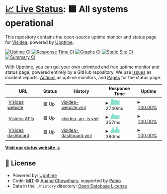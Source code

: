 # [📈 Live Status](https://demo.upptime.js.org): <!--live status--> **🟩 All systems operational**

This repository contains the open-source uptime monitor and status page for [Visidea](https://visidea.ai), powered by [Upptime](https://github.com/upptime/upptime).

[![Uptime CI](https://github.com/visidea/uptime/workflows/Uptime%20CI/badge.svg)](https://github.com/visidea/uptime/actions?query=workflow%3A%22Uptime+CI%22)
[![Response Time CI](https://github.com/visidea/uptime/workflows/Response%20Time%20CI/badge.svg)](https://github.com/visidea/uptime/actions?query=workflow%3A%22Response+Time+CI%22)
[![Graphs CI](https://github.com/visidea/uptime/workflows/Graphs%20CI/badge.svg)](https://github.com/visidea/uptime/actions?query=workflow%3A%22Graphs+CI%22)
[![Static Site CI](https://github.com/visidea/uptime/workflows/Static%20Site%20CI/badge.svg)](https://github.com/visidea/uptime/actions?query=workflow%3A%22Static+Site+CI%22)
[![Summary CI](https://github.com/visidea/uptime/workflows/Summary%20CI/badge.svg)](https://github.com/visidea/uptime/actions?query=workflow%3A%22Summary+CI%22)

With [Upptime](https://upptime.js.org), you can get your own unlimited and free uptime monitor and status page, powered entirely by a GitHub repository. We use [Issues](https://github.com/visidea/uptime/issues) as incident reports, [Actions](https://github.com/visidea/uptime/actions) as uptime monitors, and [Pages](https://demo.upptime.js.org) for the status page.

<!--start: status pages-->
<!-- This summary is generated by Upptime (https://github.com/upptime/upptime) -->
<!-- Do not edit this manually, your changes will be overwritten -->
<!-- prettier-ignore -->
| URL | Status | History | Response Time | Uptime |
| --- | ------ | ------- | ------------- | ------ |
| <img alt="" src="https://visidea.ai/wp-content/uploads/2022/02/cropped-favicon_Tavola-disegno-1-1-192x192.png" height="13"> [Visidea website](https://visidea.ai) | 🟩 Up | [visidea-website.yml](https://github.com/visidea/uptime/commits/HEAD/history/visidea-website.yml) | <details><summary><img alt="Response time graph" src="./graphs/visidea-website/response-time-week.png" height="20"> 2740ms</summary><br><a href="https://status.visidea.ai/history/visidea-website"><img alt="Response time 2396" src="https://img.shields.io/endpoint?url=https%3A%2F%2Fraw.githubusercontent.com%2Fvisidea%2Fuptime%2FHEAD%2Fapi%2Fvisidea-website%2Fresponse-time.json"></a><br><a href="https://status.visidea.ai/history/visidea-website"><img alt="24-hour response time 3053" src="https://img.shields.io/endpoint?url=https%3A%2F%2Fraw.githubusercontent.com%2Fvisidea%2Fuptime%2FHEAD%2Fapi%2Fvisidea-website%2Fresponse-time-day.json"></a><br><a href="https://status.visidea.ai/history/visidea-website"><img alt="7-day response time 2740" src="https://img.shields.io/endpoint?url=https%3A%2F%2Fraw.githubusercontent.com%2Fvisidea%2Fuptime%2FHEAD%2Fapi%2Fvisidea-website%2Fresponse-time-week.json"></a><br><a href="https://status.visidea.ai/history/visidea-website"><img alt="30-day response time 2452" src="https://img.shields.io/endpoint?url=https%3A%2F%2Fraw.githubusercontent.com%2Fvisidea%2Fuptime%2FHEAD%2Fapi%2Fvisidea-website%2Fresponse-time-month.json"></a><br><a href="https://status.visidea.ai/history/visidea-website"><img alt="1-year response time 2396" src="https://img.shields.io/endpoint?url=https%3A%2F%2Fraw.githubusercontent.com%2Fvisidea%2Fuptime%2FHEAD%2Fapi%2Fvisidea-website%2Fresponse-time-year.json"></a></details> | <details><summary><a href="https://status.visidea.ai/history/visidea-website">100.00%</a></summary><a href="https://status.visidea.ai/history/visidea-website"><img alt="All-time uptime 99.86%" src="https://img.shields.io/endpoint?url=https%3A%2F%2Fraw.githubusercontent.com%2Fvisidea%2Fuptime%2FHEAD%2Fapi%2Fvisidea-website%2Fuptime.json"></a><br><a href="https://status.visidea.ai/history/visidea-website"><img alt="24-hour uptime 100.00%" src="https://img.shields.io/endpoint?url=https%3A%2F%2Fraw.githubusercontent.com%2Fvisidea%2Fuptime%2FHEAD%2Fapi%2Fvisidea-website%2Fuptime-day.json"></a><br><a href="https://status.visidea.ai/history/visidea-website"><img alt="7-day uptime 100.00%" src="https://img.shields.io/endpoint?url=https%3A%2F%2Fraw.githubusercontent.com%2Fvisidea%2Fuptime%2FHEAD%2Fapi%2Fvisidea-website%2Fuptime-week.json"></a><br><a href="https://status.visidea.ai/history/visidea-website"><img alt="30-day uptime 99.96%" src="https://img.shields.io/endpoint?url=https%3A%2F%2Fraw.githubusercontent.com%2Fvisidea%2Fuptime%2FHEAD%2Fapi%2Fvisidea-website%2Fuptime-month.json"></a><br><a href="https://status.visidea.ai/history/visidea-website"><img alt="1-year uptime 99.86%" src="https://img.shields.io/endpoint?url=https%3A%2F%2Fraw.githubusercontent.com%2Fvisidea%2Fuptime%2FHEAD%2Fapi%2Fvisidea-website%2Fuptime-year.json"></a></details>
| <img alt="" src="https://visidea.ai/wp-content/uploads/2022/02/cropped-favicon_Tavola-disegno-1-1-192x192.png" height="13"> [Visidea APIs](https://api.visidea.ai/api/health) | 🟩 Up | [visidea-ap-is.yml](https://github.com/visidea/uptime/commits/HEAD/history/visidea-ap-is.yml) | <details><summary><img alt="Response time graph" src="./graphs/visidea-ap-is/response-time-week.png" height="20"> 357ms</summary><br><a href="https://status.visidea.ai/history/visidea-ap-is"><img alt="Response time 417" src="https://img.shields.io/endpoint?url=https%3A%2F%2Fraw.githubusercontent.com%2Fvisidea%2Fuptime%2FHEAD%2Fapi%2Fvisidea-ap-is%2Fresponse-time.json"></a><br><a href="https://status.visidea.ai/history/visidea-ap-is"><img alt="24-hour response time 326" src="https://img.shields.io/endpoint?url=https%3A%2F%2Fraw.githubusercontent.com%2Fvisidea%2Fuptime%2FHEAD%2Fapi%2Fvisidea-ap-is%2Fresponse-time-day.json"></a><br><a href="https://status.visidea.ai/history/visidea-ap-is"><img alt="7-day response time 357" src="https://img.shields.io/endpoint?url=https%3A%2F%2Fraw.githubusercontent.com%2Fvisidea%2Fuptime%2FHEAD%2Fapi%2Fvisidea-ap-is%2Fresponse-time-week.json"></a><br><a href="https://status.visidea.ai/history/visidea-ap-is"><img alt="30-day response time 385" src="https://img.shields.io/endpoint?url=https%3A%2F%2Fraw.githubusercontent.com%2Fvisidea%2Fuptime%2FHEAD%2Fapi%2Fvisidea-ap-is%2Fresponse-time-month.json"></a><br><a href="https://status.visidea.ai/history/visidea-ap-is"><img alt="1-year response time 417" src="https://img.shields.io/endpoint?url=https%3A%2F%2Fraw.githubusercontent.com%2Fvisidea%2Fuptime%2FHEAD%2Fapi%2Fvisidea-ap-is%2Fresponse-time-year.json"></a></details> | <details><summary><a href="https://status.visidea.ai/history/visidea-ap-is">100.00%</a></summary><a href="https://status.visidea.ai/history/visidea-ap-is"><img alt="All-time uptime 99.95%" src="https://img.shields.io/endpoint?url=https%3A%2F%2Fraw.githubusercontent.com%2Fvisidea%2Fuptime%2FHEAD%2Fapi%2Fvisidea-ap-is%2Fuptime.json"></a><br><a href="https://status.visidea.ai/history/visidea-ap-is"><img alt="24-hour uptime 100.00%" src="https://img.shields.io/endpoint?url=https%3A%2F%2Fraw.githubusercontent.com%2Fvisidea%2Fuptime%2FHEAD%2Fapi%2Fvisidea-ap-is%2Fuptime-day.json"></a><br><a href="https://status.visidea.ai/history/visidea-ap-is"><img alt="7-day uptime 100.00%" src="https://img.shields.io/endpoint?url=https%3A%2F%2Fraw.githubusercontent.com%2Fvisidea%2Fuptime%2FHEAD%2Fapi%2Fvisidea-ap-is%2Fuptime-week.json"></a><br><a href="https://status.visidea.ai/history/visidea-ap-is"><img alt="30-day uptime 100.00%" src="https://img.shields.io/endpoint?url=https%3A%2F%2Fraw.githubusercontent.com%2Fvisidea%2Fuptime%2FHEAD%2Fapi%2Fvisidea-ap-is%2Fuptime-month.json"></a><br><a href="https://status.visidea.ai/history/visidea-ap-is"><img alt="1-year uptime 99.95%" src="https://img.shields.io/endpoint?url=https%3A%2F%2Fraw.githubusercontent.com%2Fvisidea%2Fuptime%2FHEAD%2Fapi%2Fvisidea-ap-is%2Fuptime-year.json"></a></details>
| <img alt="" src="https://visidea.ai/wp-content/uploads/2022/02/cropped-favicon_Tavola-disegno-1-1-192x192.png" height="13"> [Visidea dashboard](https://app.visidea.ai/) | 🟩 Up | [visidea-dashboard.yml](https://github.com/visidea/uptime/commits/HEAD/history/visidea-dashboard.yml) | <details><summary><img alt="Response time graph" src="./graphs/visidea-dashboard/response-time-week.png" height="20"> 380ms</summary><br><a href="https://status.visidea.ai/history/visidea-dashboard"><img alt="Response time 361" src="https://img.shields.io/endpoint?url=https%3A%2F%2Fraw.githubusercontent.com%2Fvisidea%2Fuptime%2FHEAD%2Fapi%2Fvisidea-dashboard%2Fresponse-time.json"></a><br><a href="https://status.visidea.ai/history/visidea-dashboard"><img alt="24-hour response time 318" src="https://img.shields.io/endpoint?url=https%3A%2F%2Fraw.githubusercontent.com%2Fvisidea%2Fuptime%2FHEAD%2Fapi%2Fvisidea-dashboard%2Fresponse-time-day.json"></a><br><a href="https://status.visidea.ai/history/visidea-dashboard"><img alt="7-day response time 380" src="https://img.shields.io/endpoint?url=https%3A%2F%2Fraw.githubusercontent.com%2Fvisidea%2Fuptime%2FHEAD%2Fapi%2Fvisidea-dashboard%2Fresponse-time-week.json"></a><br><a href="https://status.visidea.ai/history/visidea-dashboard"><img alt="30-day response time 350" src="https://img.shields.io/endpoint?url=https%3A%2F%2Fraw.githubusercontent.com%2Fvisidea%2Fuptime%2FHEAD%2Fapi%2Fvisidea-dashboard%2Fresponse-time-month.json"></a><br><a href="https://status.visidea.ai/history/visidea-dashboard"><img alt="1-year response time 361" src="https://img.shields.io/endpoint?url=https%3A%2F%2Fraw.githubusercontent.com%2Fvisidea%2Fuptime%2FHEAD%2Fapi%2Fvisidea-dashboard%2Fresponse-time-year.json"></a></details> | <details><summary><a href="https://status.visidea.ai/history/visidea-dashboard">100.00%</a></summary><a href="https://status.visidea.ai/history/visidea-dashboard"><img alt="All-time uptime 99.98%" src="https://img.shields.io/endpoint?url=https%3A%2F%2Fraw.githubusercontent.com%2Fvisidea%2Fuptime%2FHEAD%2Fapi%2Fvisidea-dashboard%2Fuptime.json"></a><br><a href="https://status.visidea.ai/history/visidea-dashboard"><img alt="24-hour uptime 100.00%" src="https://img.shields.io/endpoint?url=https%3A%2F%2Fraw.githubusercontent.com%2Fvisidea%2Fuptime%2FHEAD%2Fapi%2Fvisidea-dashboard%2Fuptime-day.json"></a><br><a href="https://status.visidea.ai/history/visidea-dashboard"><img alt="7-day uptime 100.00%" src="https://img.shields.io/endpoint?url=https%3A%2F%2Fraw.githubusercontent.com%2Fvisidea%2Fuptime%2FHEAD%2Fapi%2Fvisidea-dashboard%2Fuptime-week.json"></a><br><a href="https://status.visidea.ai/history/visidea-dashboard"><img alt="30-day uptime 100.00%" src="https://img.shields.io/endpoint?url=https%3A%2F%2Fraw.githubusercontent.com%2Fvisidea%2Fuptime%2FHEAD%2Fapi%2Fvisidea-dashboard%2Fuptime-month.json"></a><br><a href="https://status.visidea.ai/history/visidea-dashboard"><img alt="1-year uptime 99.98%" src="https://img.shields.io/endpoint?url=https%3A%2F%2Fraw.githubusercontent.com%2Fvisidea%2Fuptime%2FHEAD%2Fapi%2Fvisidea-dashboard%2Fuptime-year.json"></a></details>

<!--end: status pages-->

[**Visit our status website →**](https://demo.upptime.js.org)

## 📄 License

- Powered by: [Upptime](https://github.com/upptime/upptime)
- Code: [MIT](./LICENSE) © [Anand Chowdhary](https://anandchowdhary.com), supported by [Pabio](https://pabio.com)
- Data in the `./history` directory: [Open Database License](https://opendatacommons.org/licenses/odbl/1-0/)
